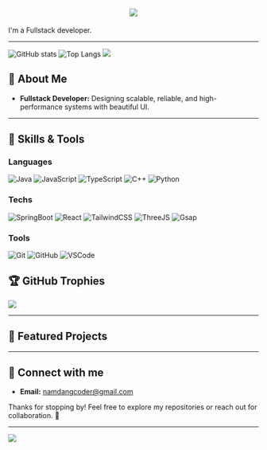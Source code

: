 <h1 align="center">
    <img src="https://readme-typing-svg.herokuapp.com/?font=Righteous&size=35&center=true&vCenter=true&width=500&height=70&duration=4000&lines=Hi+There!+👋;+I'm+Nam+Dang!;" />
</h1>

I'm a Fullstack developer.

---
![GitHub stats](https://github-readme-stats.vercel.app/api?username=namdang-fdp&show_icons=true&theme=github_dark)
![Top Langs](https://github-readme-stats.vercel.app/api/top-langs/?username=namdang-fdp&show_icons=true&locale=en&theme=github_dark&layout=compact&hide=html,css,scss)
![](https://github-readme-streak-stats.herokuapp.com/?user=namdang-fdp&theme=dark&hide_border=false)

## 🦀 About Me  

- **Fullstack Developer:** Designing scalable, reliable, and high-performance systems with beautiful UI.  

---

## 🔧 Skills & Tools

### **Languages**
![Java](https://img.shields.io/badge/Java-JAV101?style=for-the-badge&logo=java&logoColor=white)
![JavaScript](https://img.shields.io/badge/JavaScript-F7DF1E?style=for-the-badge&logo=javascript&logoColor=black)
![TypeScript](https://img.shields.io/badge/TypeScript-3178C6?style=for-the-badge&logo=typescript&logoColor=white)
![C++](https://img.shields.io/badge/C++-00599C?style=for-the-badge&logo=c%2b%2b&logoColor=white)
![Python](https://img.shields.io/badge/Python-3776AB?style=for-the-badge&logo=python&logoColor=white)

### Techs
![SpringBoot](https://img.shields.io/badge/Springboot-SB2309?style=for-the-badge&logo=springboot&logoColor=white)
![React](https://img.shields.io/badge/React-61DAFB?style=for-the-badge&logo=react&logoColor=black)
![TailwindCSS](https://img.shields.io/badge/TailwindCSS-06B6D4?style=for-the-badge&logo=tailwindcss&logoColor=white)
![ThreeJS](https://camo.githubusercontent.com/fa87526c0a0797fc730a891d1aef2d5a2730feababa9e02e39a6c25d8a3466a9/68747470733a2f2f696d672e736869656c64732e696f2f62616467652f2d54687265655f4a532d626c61636b3f7374796c653d666f722d7468652d6261646765266c6f676f436f6c6f723d7768697465266c6f676f3d7468726565646f746a7326636f6c6f723d303030303030)
![Gsap](https://camo.githubusercontent.com/08fce47b03ba015377ea8bc5f6df9c2335569ba7517ab3915d01474ecf0adc89/68747470733a2f2f696d672e736869656c64732e696f2f62616467652f2d475341502d626c61636b3f7374796c653d666f722d7468652d6261646765266c6f676f436f6c6f723d7768697465266c6f676f3d677265656e736f636b26636f6c6f723d383843453032)
### **Tools**

![Git](https://img.shields.io/badge/Git-F05032?style=for-the-badge&logo=git&logoColor=white)
![GitHub](https://img.shields.io/badge/GitHub-181717?style=for-the-badge&logo=github&logoColor=white)
![VSCode](https://img.shields.io/badge/VSCode-007ACC?style=for-the-badge&logo=visual-studio-code&logoColor=white)

## 🏆 GitHub Trophies
![](https://github-profile-trophy.vercel.app/?username=namdang-fdp&theme=tokyonight&no-frame=false&no-bg=false&margin-w=4)


---

## 📂 Featured Projects

---

## 🌟 Connect with me

- **Email:** [namdangcoder@gmail.com](mailto:namdangcoder@gmail.com)   


Thanks for stopping by! Feel free to explore my repositories or reach out for collaboration. 🚀

---
![](https://count.getloli.com/@anhyeager?name=anhyeager&theme=random&padding=7&offset=0&align=top&scale=1&pixelated=1&darkmode=auto)
